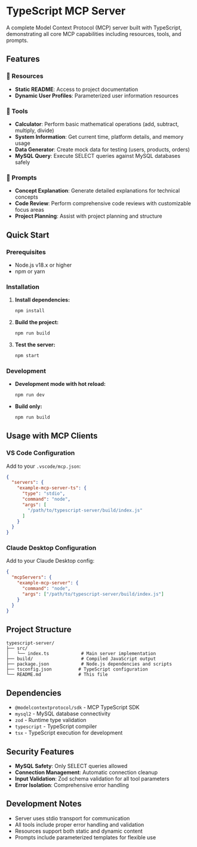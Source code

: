 # TypeScript MCP Server

A complete Model Context Protocol (MCP) server built with TypeScript, demonstrating all core MCP capabilities including resources, tools, and prompts.

## Features

### 📄 Resources
- **Static README**: Access to project documentation
- **Dynamic User Profiles**: Parameterized user information resources

### 🔧 Tools
- **Calculator**: Perform basic mathematical operations (add, subtract, multiply, divide)
- **System Information**: Get current time, platform details, and memory usage
- **Data Generator**: Create mock data for testing (users, products, orders)
- **MySQL Query**: Execute SELECT queries against MySQL databases safely

### 📝 Prompts
- **Concept Explanation**: Generate detailed explanations for technical concepts
- **Code Review**: Perform comprehensive code reviews with customizable focus areas
- **Project Planning**: Assist with project planning and structure

## Quick Start

### Prerequisites
- Node.js v18.x or higher
- npm or yarn

### Installation

1. **Install dependencies:**
   ```bash
   npm install
   ```

2. **Build the project:**
   ```bash
   npm run build
   ```

3. **Test the server:**
   ```bash
   npm start
   ```

### Development

- **Development mode with hot reload:**
  ```bash
  npm run dev
  ```

- **Build only:**
  ```bash
  npm run build
  ```

## Usage with MCP Clients

### VS Code Configuration

Add to your `.vscode/mcp.json`:

```json
{
  "servers": {
    "example-mcp-server-ts": {
      "type": "stdio",
      "command": "node",
      "args": [
        "/path/to/typescript-server/build/index.js"
      ]
    }
  }
}
```

### Claude Desktop Configuration

Add to your Claude Desktop config:

```json
{
  "mcpServers": {
    "example-mcp-server": {
      "command": "node",
      "args": ["/path/to/typescript-server/build/index.js"]
    }
  }
}
```

## Project Structure

```
typescript-server/
├── src/
│   └── index.ts            # Main server implementation
├── build/                  # Compiled JavaScript output
├── package.json            # Node.js dependencies and scripts
├── tsconfig.json          # TypeScript configuration
└── README.md              # This file
```

## Dependencies

- `@modelcontextprotocol/sdk` - MCP TypeScript SDK
- `mysql2` - MySQL database connectivity
- `zod` - Runtime type validation
- `typescript` - TypeScript compiler
- `tsx` - TypeScript execution for development

## Security Features

- **MySQL Safety**: Only SELECT queries allowed
- **Connection Management**: Automatic connection cleanup
- **Input Validation**: Zod schema validation for all tool parameters
- **Error Isolation**: Comprehensive error handling

## Development Notes

- Server uses stdio transport for communication
- All tools include proper error handling and validation
- Resources support both static and dynamic content
- Prompts include parameterized templates for flexible use
